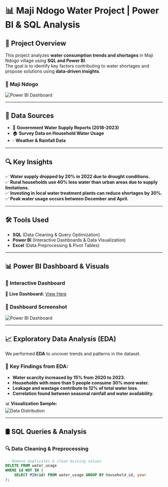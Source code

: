 # 📊 Maji Ndogo Water Project | Power BI & SQL Analysis  

## 📌 Project Overview  
This project analyzes **water consumption trends and shortages** in Maji Ndogo village using **SQL and Power BI**.  
The goal is to identify key factors contributing to water shortages and propose solutions using **data-driven insights**.  

### 📸 **Maji Ndogo**  
![Power BI Dashboard](./dashboards/water_project_dashboard.png) 

---

## 📂 Data Sources  
- 📄 **Government Water Supply Reports (2018-2023)**  
- 🏠 **Survey Data on Household Water Usage**  
- 💧 **Weather & Rainfall Data**  

---

## 🔍 Key Insights  
✅ **Water supply dropped by 20% in 2022 due to drought conditions.**  
✅ **Rural households use 40% less water than urban areas due to supply limitations.**  
✅ **Investing in local water treatment plants can reduce shortages by 30%.**  
✅ **Peak water usage occurs between December and April.**  

---

## 🛠 Tools Used  
- **SQL** (Data Cleaning & Query Optimization)  
- **Power BI** (Interactive Dashboards & Data Visualization)  
- **Excel** (Data Preprocessing & Pivot Tables)  

---

## 📊 Power BI Dashboard & Visuals  
### 📌 **Interactive Dashboard**  
🔗 **Live Dashboard:** [View Here](https://yourpowerbidashboard.com)  

### 📸 **Dashboard Screenshot**  
![Power BI Dashboard](./dashboards/water_project_dashboard.png)  

---

## 📈 Exploratory Data Analysis (EDA)  
We performed **EDA** to uncover trends and patterns in the dataset.  
### 🔹 **Key Findings from EDA:**  
- **Water scarcity increased by 15% from 2020 to 2023.**  
- **Households with more than 5 people consume 30% more water.**  
- **Leakage and wastage contribute to 12% of total water loss.**  
- **Correlation found between seasonal rainfall and water availability.**  

📊 **Visualization Sample:**  
![Data Distribution](./screenshots/data_distribution_chart.png)  

---

## 🛢️ SQL Queries & Analysis  
### **🔍 Data Cleaning & Preprocessing**  
```sql
-- Remove duplicates & clean missing values
DELETE FROM water_usage
WHERE id NOT IN (
    SELECT MIN(id) FROM water_usage GROUP BY household_id, year
);
